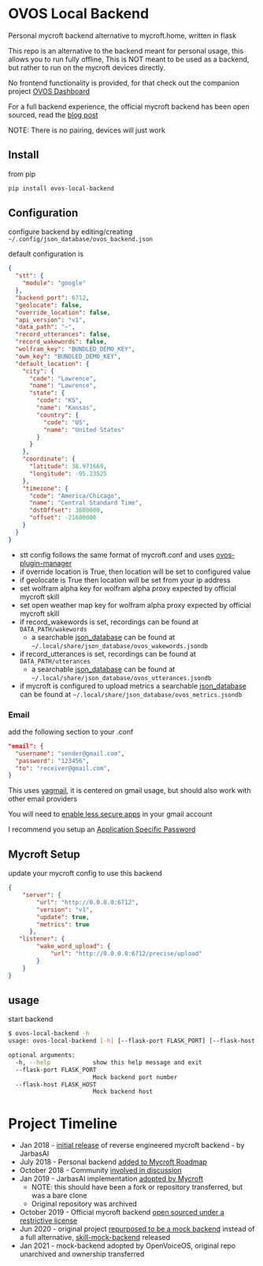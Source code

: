 # OVOS Local Backend

Personal mycroft backend alternative to mycroft.home, written in flask

This repo is an alternative to the backend meant for personal usage, this allows you to run fully offline, This is NOT meant to be used as a backend, but rather to run on the mycroft devices directly.

No frontend functionality is provided, for that check out the companion project [OVOS Dashboard](https://github.com/OpenVoiceOS/OVOS-Dashboard)

For a full backend experience, the official mycroft backend has been open sourced, read the [blog post](https://mycroft.ai/blog/open-sourcing-the-mycroft-backend/)

NOTE: There is no pairing, devices will just work

## Install

from pip

```bash
pip install ovos-local-backend
```

## Configuration

configure backend by editing/creating ```~/.config/json_database/ovos_backend.json```

default configuration is

```json
{
  "stt": {
    "module": "google"
  },
  "backend_port": 6712,
  "geolocate": false,
  "override_location": false,
  "api_version": "v1",
  "data_path": "~",
  "record_utterances": false,
  "record_wakewords": false,
  "wolfram_key": "BUNDLED_DEMO_KEY",
  "owm_key": "BUNDLED_DEMO_KEY",
  "default_location": {
    "city": {
      "code": "Lawrence",
      "name": "Lawrence",
      "state": {
        "code": "KS",
        "name": "Kansas",
        "country": {
          "code": "US",
          "name": "United States"
        }
      }
    },
    "coordinate": {
      "latitude": 38.971669,
      "longitude": -95.23525
    },
    "timezone": {
      "code": "America/Chicago",
      "name": "Central Standard Time",
      "dstOffset": 3600000,
      "offset": -21600000
    }
  }
}
```
- stt config follows the same format of mycroft.conf and uses [ovos-plugin-manager](https://github.com/HelloChatterbox/speech2text)
- if override location is True, then location will be set to configured value
- if geolocate is True then location will be set from your ip address
- set wolfram alpha key for wolfram alpha proxy expected by official mycroft skill
- set open weather map key for wolfram alpha proxy expected by official mycroft skill
- if record_wakewords is set, recordings can be found at `DATA_PATH/wakewords`
    - a searchable [json_database](https://github.com/OpenJarbas/json_database) can be found at `~/.local/share/json_database/ovos_wakewords.jsondb`
- if record_utterances is set, recordings can be found at `DATA_PATH/utterances`
    - a searchable [json_database](https://github.com/OpenJarbas/json_database) can be found at `~/.local/share/json_database/ovos_utterances.jsondb`
- if mycroft is configured to upload metrics a searchable [json_database](https://github.com/OpenJarbas/json_database) can be found at `~/.local/share/json_database/ovos_metrics.jsondb`

### Email

add the following section to your .conf

```json
"email": {
  "username": "sender@gmail.com",
  "password": "123456",
  "to": "receiver@gmail.com",
}
```
This uses [yagmail](https://github.com/kootenpv/yagmail), it is centered on gmail usage, but should also work with other email providers

You will need to [enable less secure apps](https://hotter.io/docs/email-accounts/secure-app-gmail/) in your gmail account

I recommend you setup an [Application Specific Password](https://support.google.com/accounts/answer/185833)


## Mycroft Setup

update your mycroft config to use this backend

```json
{
    "server": {
        "url": "http://0.0.0.0:6712",
        "version": "v1",
        "update": true,
        "metrics": true
      },
   "listener": {
        "wake_word_upload": {
            "url": "http://0.0.0.0:6712/precise/upload"
        }
    }
}
```
     

## usage

start backend 

```bash
$ ovos-local-backend -h
usage: ovos-local-backend [-h] [--flask-port FLASK_PORT] [--flask-host FLASK_HOST]

optional arguments:
  -h, --help            show this help message and exit
  --flask-port FLASK_PORT
                        Mock backend port number
  --flask-host FLASK_HOST
                        Mock backend host

```

# Project Timeline

- Jan 2018 - [initial release](https://github.com/OpenVoiceOS/OVOS-mock-backend/tree/014389065d3e5c66b6cb85e6e77359b6705406fe) of reverse engineered mycroft backend - by JarbasAI
- July 2018 - Personal backend [added to Mycroft Roadmap](https://mycroft.ai/blog/many-roads-one-destination/)
- October 2018 - Community [involved in discussion](https://mycroft.ai/blog/mycroft-personal-server-conversation/)
- Jan 2019 - JarbasAI implementation [adopted by Mycroft](https://github.com/MycroftAI/personal-backend/tree/31ee96a8189d96f8102276bf4b9073811ee9a9b2)
  - NOTE: this should have been a fork or repository transferred, but was a bare clone
  - Original repository was archived
- October 2019 - Official mycroft backend [open sourced under a restrictive license](https://mycroft.ai/blog/open-sourcing-the-mycroft-backend/)
- Jun 2020 - original project [repurposed to be a mock backend](https://github.com/OpenJarbas/ZZZ-mock-backend) instead of a full alternative, [skill-mock-backend](https://github.com/JarbasSkills/skill-mock-backend) released
- Jan 2021 - mock-backend adopted by OpenVoiceOS, original repo unarchived and ownership transferred
